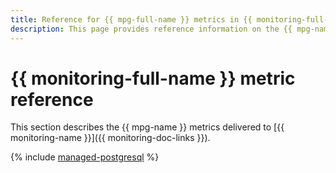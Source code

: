 ```yaml
---
title: Reference for {{ mpg-full-name }} metrics in {{ monitoring-full-name }}
description: This page provides reference information on the {{ mpg-name }} metrics delivered to {{ monitoring-full-name }}.
---
```


# {{ monitoring-full-name }} metric reference

This section describes the {{ mpg-name }} metrics delivered to [{{ monitoring-name }}]({{ monitoring-doc-links }}).

{% include [managed-postgresql](../_includes/monitoring/metrics-ref/managed-postgresql.md) %}